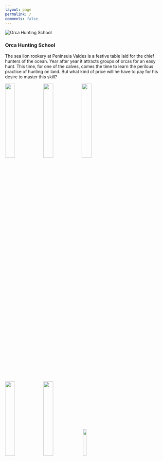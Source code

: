 ```yaml
---
layout: page
permalink: /
comments: false
---
```


<div class="container-fluid">
	<div class="row">
		<div class="col-md-4">
			<img src="{{ site.baseurl }}/assets/images/orcacover.png" alt="Orca Hunting School"/>
		</div>
		<div class="col-md-8">
			<h3 class="text-left">Orca Hunting School</h3>
			<p>
The sea lion rookery at Peninsula Valdes is a festive table laid for the chief hunters of the ocean. Year after year it attracts groups of orcas for an easy hunt. This time, for one of the calves, comes the time to learn the perilous practice of hunting on land. But what kind of price will he have to pay for his desire to master this skill?
			</p>
			<div class="row">
				<div class="col-md-6">
          <a href="https://www.smashwords.com/books/view/678230" target="_blank"><img class="btn" src="/smashwords.png" height="25%" width="25%"/></a><a href="https://store.kobobooks.com/en-us/ebook/orca-hunting-school" target="_blank"><img class="btn" src="/kobo.png" height="25%" width="25%"/></a><a href="https://www.amazon.com/dp/B01MDU6A44/" target="_blank"><img src="/amazon.png" class="btn" height="25%" width="25%" /></a><a href="https://www.goodreads.com/book_link/follow/2102?book_id=32859840&source=dropdown" target="_blank">
<img class="btn" src="/ibooks.png" height="25%" width="25%" /></a><a href="https://www.scribd.com/book/330029998/Orca-Hunting-School" target="_blank"><img class="btn" src="/scribd.png" height="25%" width="25%"/></a>
<!--<a href="" target="_blank"><img class="btn" src="/barnes.png" height="20%" width="20%"/></a>
-->
<a href="https://www.goodreads.com/book/show/32859840-orca-hunting-school" target="_blank"><img class="btn" src="/goodreads2.png" height="15%" width="15%"> </a>
				</div>
				<div class="col-md-6">
				</div>
			</div>
		</div>
	</div>
</div>
